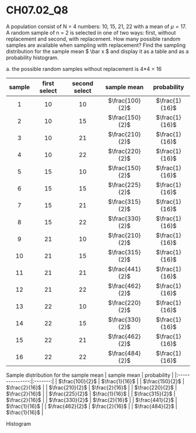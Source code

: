 # CH07.02_Q8 #
A population consist of N = 4 numbers: 10, 15, 21, 22 with a mean of $\mu = 17$. 
A random sample of n = 2 is selected in one of two ways: first, without replacement and second, with replacement.
How many possible random samples are available when sampling with replacement? Find the sampling distribution for the sample mean $ \bar x $ and display it as a table and as a probability histogram.

a. the possible random samples without replacement is 4*4 = 16

| sample |first select | second select | sample mean       | probability |
|:------:|:-----------:|:-------------:|:-----------------:|:-------------:|
| 1      | 10          |  10           | $\frac{100}{2}$ | $\frac{1}{16}$ |
| 2      | 10          |  15           | $\frac{150}{2}$ | $\frac{1}{16}$ |
| 3      | 10          |  21           | $\frac{210}{2}$ | $\frac{1}{16}$ |
| 4      | 10          |  22           | $\frac{220}{2}$ | $\frac{1}{16}$ |
| 5      | 15          |  10           | $\frac{150}{2}$ | $\frac{1}{16}$ |
| 6      | 15          |  15           | $\frac{225}{2}$ | $\frac{1}{16}$ |
| 7      | 15          |  21           | $\frac{315}{2}$ | $\frac{1}{16}$ |
| 8      | 15          |  22           | $\frac{330}{2}$ | $\frac{1}{16}$ |
| 9      | 21          |  10           | $\frac{210}{2}$ | $\frac{1}{16}$ |
| 10     | 21          |  15           | $\frac{315}{2}$ | $\frac{1}{16}$ |
| 11     | 21          |  21           | $\frac{441}{2}$ | $\frac{1}{16}$ |
| 12     | 21          |  22           | $\frac{462}{2}$ | $\frac{1}{16}$ |
| 13     | 22          |  10           | $\frac{220}{2}$ | $\frac{1}{16}$ |
| 14     | 22          |  15           | $\frac{330}{2}$ | $\frac{1}{16}$ |
| 15     | 22          |  21           | $\frac{462}{2}$ | $\frac{1}{16}$ |
| 16     | 22          |  22           | $\frac{484}{2}$ | $\frac{1}{16}$ |


Sample distribution for the sample mean
| sample mean | probability |
|:---------------:|:-------:|
| $\frac{100}{2}$ | $\frac{1}{16}$ |
| $\frac{150}{2}$ | $\frac{2}{16}$ |
| $\frac{210}{2}$ | $\frac{2}{16}$ |
| $\frac{220}{2}$ | $\frac{2}{16}$ |
| $\frac{225}{2}$ | $\frac{1}{16}$ |
| $\frac{315}{2}$ | $\frac{2}{16}$ |
| $\frac{330}{2}$ | $\frac{2}{16}$ |
| $\frac{441}{2}$ | $\frac{1}{16}$ |
| $\frac{462}{2}$ | $\frac{2}{16}$ |
| $\frac{484}{2}$ | $\frac{1}{16}$ |

Histogram
